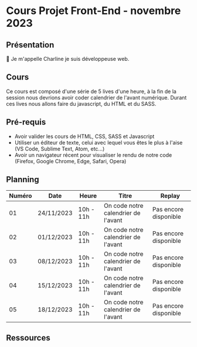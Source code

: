 # Cours Projet Front-End - novembre 2023

## Présentation

👋 Je m'appelle Charline je suis développeuse web.

## Cours

Ce cours est composé d'une série de 5 lives d'une heure, à la fin de la session nous devrions avoir coder calendrier de l'avant numérique.
Durant ces lives nous allons faire du javascript, du HTML et du SASS.

## Pré-requis

- Avoir valider les cours de HTML, CSS, SASS et Javascript
- Utiliser un éditeur de texte, celui avec lequel vous êtes le plus à l'aise (VS Code, Sublime Text, Atom, etc...)
- Avoir un navigateur récent pour visualiser le rendu de notre code (Firefox, Google Chrome, Edge, Safari, Opera)

## Planning

| Numéro | Date       | Heure     | Titre                               | Replay                |
| ------ | ---------- | --------- | ----------------------------------- | --------------------- |
| 01     | 24/11/2023 | 10h - 11h | On code notre calendrier de l'avant | Pas encore disponible |
| 02     | 01/12/2023 | 10h - 11h | On code notre calendrier de l'avant | Pas encore disponible |
| 03     | 08/12/2023 | 10h - 11h | On code notre calendrier de l'avant | Pas encore disponible |
| 04     | 15/12/2023 | 10h - 11h | On code notre calendrier de l'avant | Pas encore disponible |
| 05     | 18/12/2023 | 10h - 11h | On code notre calendrier de l'avant | Pas encore disponible |

## Ressources
